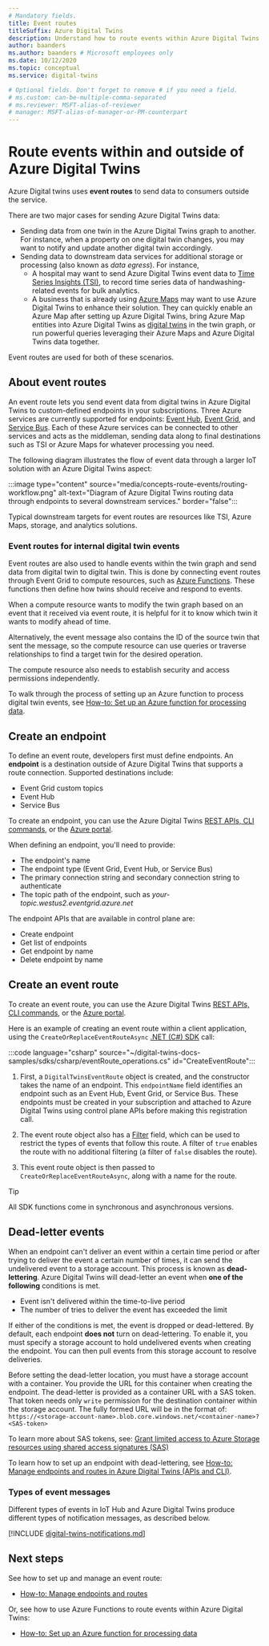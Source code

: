 ```yaml
---
# Mandatory fields.
title: Event routes
titleSuffix: Azure Digital Twins
description: Understand how to route events within Azure Digital Twins and to other Azure Services.
author: baanders
ms.author: baanders # Microsoft employees only
ms.date: 10/12/2020
ms.topic: conceptual
ms.service: digital-twins

# Optional fields. Don't forget to remove # if you need a field.
# ms.custom: can-be-multiple-comma-separated
# ms.reviewer: MSFT-alias-of-reviewer
# manager: MSFT-alias-of-manager-or-PM-counterpart
---
```


# Route events within and outside of Azure Digital Twins

Azure Digital twins uses **event routes** to send data to consumers outside the service. 

There are two major cases for sending Azure Digital Twins data:
* Sending data from one twin in the Azure Digital Twins graph to another. For instance, when a property on one digital twin changes, you may want to notify and update another digital twin accordingly.
* Sending data to downstream data services for additional storage or processing (also known as *data egress*). For instance,
  - A hospital may want to send Azure Digital Twins event data to [Time Series Insights (TSI)](../time-series-insights/overview-what-is-tsi.md), to record time series data of handwashing-related events for bulk analytics.
  - A business that is already using [Azure Maps](../azure-maps/about-azure-maps.md) may want to use Azure Digital Twins to enhance their solution. They can quickly enable an Azure Map after setting up Azure Digital Twins, bring Azure Map entities into Azure Digital Twins as [digital twins](concepts-twins-graph.md) in the twin graph, or run powerful queries leveraging their Azure Maps and Azure Digital Twins data together.

Event routes are used for both of these scenarios.

## About event routes

An event route lets you send event data from digital twins in Azure Digital Twins to custom-defined endpoints in your subscriptions. Three Azure services are currently supported for endpoints: [Event Hub](../event-hubs/event-hubs-about.md), [Event Grid](../event-grid/overview.md), and [Service Bus](../service-bus-messaging/service-bus-messaging-overview.md). Each of these Azure services can be connected to other services and acts as the middleman, sending data along to final destinations such as TSI or Azure Maps for whatever processing you need.

The following diagram illustrates the flow of event data through a larger IoT solution with an Azure Digital Twins aspect:

:::image type="content" source="media/concepts-route-events/routing-workflow.png" alt-text="Diagram of Azure Digital Twins routing data through endpoints to several downstream services." border="false":::

Typical downstream targets for event routes are resources like TSI, Azure Maps, storage, and analytics solutions.

### Event routes for internal digital twin events

Event routes are also used to handle events within the twin graph and send data from digital twin to digital twin. This is done by connecting event routes through Event Grid to compute resources, such as [Azure Functions](../azure-functions/functions-overview.md). These functions then define how twins should receive and respond to events. 

When a compute resource wants to modify the twin graph based on an event that it received via event route, it is helpful for it to know which twin it wants to modify ahead of time. 

Alternatively, the event message also contains the ID of the source twin that sent the message, so the compute resource can use queries or traverse relationships to find a target twin for the desired operation. 

The compute resource also needs to establish security and access permissions independently.

To walk through the process of setting up an Azure function to process digital twin events, see [How-to: Set up an Azure function for processing data](how-to-create-azure-function.md).

## Create an endpoint

To define an event route, developers first must define endpoints. An **endpoint** is a destination outside of Azure Digital Twins that supports a route connection. Supported destinations include:
* Event Grid custom topics
* Event Hub
* Service Bus

To create an endpoint, you can use the Azure Digital Twins [REST APIs, CLI commands](how-to-manage-routes-apis-cli.md#create-an-endpoint-for-azure-digital-twins), or the [Azure portal](how-to-manage-routes-portal.md#create-an-endpoint-for-azure-digital-twins).

When defining an endpoint, you'll need to provide:
* The endpoint's name
* The endpoint type (Event Grid, Event Hub, or Service Bus)
* The primary connection string and secondary connection string to authenticate 
* The topic path of the endpoint, such as *your-topic.westus2.eventgrid.azure.net*

The endpoint APIs that are available in control plane are:
* Create endpoint
* Get list of endpoints
* Get endpoint by name
* Delete endpoint by name

## Create an event route
 
To create an event route, you can use the Azure Digital Twins [REST APIs, CLI commands](how-to-manage-routes-apis-cli.md#create-an-event-route), or the [Azure portal](how-to-manage-routes-portal.md#create-an-event-route).

Here is an example of creating an event route within a client application, using the `CreateOrReplaceEventRouteAsync` [.NET (C#) SDK](/dotnet/api/overview/azure/digitaltwins/client?view=azure-dotnet&preserve-view=true) call: 

:::code language="csharp" source="~/digital-twins-docs-samples/sdks/csharp/eventRoute_operations.cs" id="CreateEventRoute":::

1. First, a `DigitalTwinsEventRoute` object is created, and the constructor takes the name of an endpoint. This `endpointName` field identifies an endpoint such as an Event Hub, Event Grid, or Service Bus. These endpoints must be created in your subscription and attached to Azure Digital Twins using control plane APIs before making this registration call.

2. The event route object also has a [Filter](how-to-manage-routes-apis-cli.md#filter-events) field, which can be used to restrict the types of events that follow this route. A filter of `true` enables the route with no additional filtering (a filter of `false` disables the route). 

3. This event route object is then passed to `CreateOrReplaceEventRouteAsync`, along with a name for the route.

> [!TIP]
> All SDK functions come in synchronous and asynchronous versions.

## Dead-letter events

When an endpoint can't deliver an event within a certain time period or after trying to deliver the event a certain number of times, it can send the undelivered event to a storage account. This process is known as **dead-lettering**. Azure Digital Twins will dead-letter an event when **one of the following** conditions is met. 

* Event isn't delivered within the time-to-live period
* The number of tries to deliver the event has exceeded the limit

If either of the conditions is met, the event is dropped or dead-lettered. By default, each endpoint **does not** turn on dead-lettering. To enable it, you must specify a storage account to hold undelivered events when creating the endpoint. You can then pull events from this storage account to resolve deliveries.

Before setting the dead-letter location, you must have a storage account with a container. You provide the URL for this container when creating the endpoint. The dead-letter is provided as a container URL with a SAS token. That token needs only `write` permission for the destination container within the storage account. The fully formed URL will be in the format of:
`https://<storage-account-name>.blob.core.windows.net/<container-name>?<SAS-token>`

To learn more about SAS tokens, see: [Grant limited access to Azure Storage resources using shared access signatures (SAS)](../storage/common/storage-sas-overview.md)

To learn how to set up an endpoint with dead-lettering, see [How-to: Manage endpoints and routes in Azure Digital Twins (APIs and CLI)](how-to-manage-routes-apis-cli.md#create-an-endpoint-with-dead-lettering).

### Types of event messages

Different types of events in IoT Hub and Azure Digital Twins produce different types of notification messages, as described below.

[!INCLUDE [digital-twins-notifications.md](../../includes/digital-twins-notifications.md)]

## Next steps

See how to set up and manage an event route:
* [How-to: Manage endpoints and routes](how-to-manage-routes-apis-cli.md)

Or, see how to use Azure Functions to route events within Azure Digital Twins:
* [How-to: Set up an Azure function for processing data](how-to-create-azure-function.md)